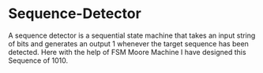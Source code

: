 # Sequence-Detector

A sequence detector is a sequential state machine that takes an input string of bits and generates an output 1 whenever the target sequence has been detected.
Here with the help of FSM Moore Machine I have designed this Sequence of 1010. 
